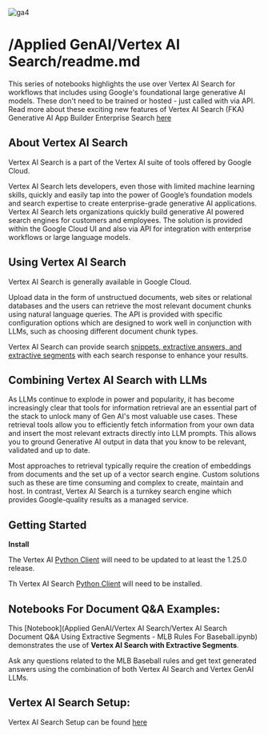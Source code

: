 ![ga4](https://www.google-analytics.com/collect?v=2&tid=G-6VDTYWLKX6&cid=1&en=page_view&sid=1&dl=statmike%2Fvertex-ai-mlops%2FApplied+GenAI%2FVertex+AI+Search&dt=readme.md)

# /Applied GenAI/Vertex AI Search/readme.md

This series of notebooks highlights the use over Vertex AI Search for workflows that includes using Google's foundational large generative AI models. These don't need to be trained or hosted - just called with via API. Read more about these exciting new features of Vertex AI Search (FKA) Generative AI App Builder Enterprise Search [here](https://cloud.google.com/enterprise-search)


## About Vertex AI Search
Vertex AI Search is a part of the Vertex AI suite of tools offered by Google Cloud.

Vertex AI Search lets developers, even those with limited machine learning skills, quickly and easily tap into the power of Google’s foundation models and search expertise to create enterprise-grade generative AI applications. Vertex AI Search lets organizations quickly build generative AI powered search engines for customers and employees. The solution is provided within the Google Cloud UI and also via API for integration with enterprise workflows or large language models.

## Using Vertex AI Search
Vertex AI Search is generally available in Google Cloud.

Upload data in the form of unstructued documents, web sites or relational databases and the users can retrieve the most relevant document chunks using natural language queries. The API is provided with specific configuration options which are designed to work well in conjunction with LLMs, such as choosing different document chunk types.

Vertex AI Search can provide search [snippets, extractive answers, and extractive segments](https://cloud.google.com/generative-ai-app-builder/docs/snippets#extractive-segments) with each search response to enhance your results.

## Combining Vertex AI Search with LLMs

As LLMs continue to explode in power and popularity, it has become increasingly clear that tools for information retrieval are an essential part of the stack to unlock many of Gen AI's most valuable use cases. These retrieval tools allow you to efficiently fetch information from your own data and insert the most relevant extracts directly into LLM prompts. This allows you to ground Generative AI output in data that you know to be relevant, validated and up to date.

Most approaches to retrieval typically require the creation of embeddings from documents and the set up of a vector search engine. Custom solutions such as these are time consuming and complex to create, maintain and host. In contrast, Vertex AI Search is a turnkey search engine which provides Google-quality results as a managed service.



## Getting Started

**Install**

The Vertex AI [Python Client](https://cloud.google.com/python/docs/reference/aiplatform/latest) will need to be updated to at least the 1.25.0 release.

Th Vertex AI Search [Python Client](https://cloud.google.com/generative-ai-app-builder/docs/libraries#client-libraries-install-python) will need to be installed.

## Notebooks For Document Q&A Examples:

This [Notebook](Applied GenAI/Vertex AI Search/Vertex AI Search Document Q&A Using Extractive Segments - MLB Rules For Baseball.ipynb) demonstrates the use of **Vertex AI Search with Extractive Segments**.

 Ask any questions related to the MLB Baseball rules and get text generated answers using the combination of both Vertex AI Search and Vertex GenAI LLMs.

 ## Vertex AI Search Setup:

Vertex AI Search Setup can be found [here](https://github.com/karticn-google/vertex-ai-mlops/blob/8ddde58c64944a390e9717308965ddf186c2016c/Applied%20GenAI/Vertex%20AI%20Search/vertex_search_setup.md)